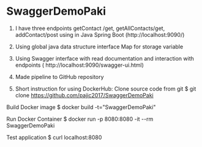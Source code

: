 # SwaggerDemoPaki

1. I have three endpoints getContact /get, getAllContacts/get, addContact/post using in Java Spring Boot (http://localhost:9090/)
2. Using global java data structure interface Map for storage variable
3. Using Swagger interface with read documentation and interaction with endpoints ( http://localhost:9090/swagger-ui.html)
4. Made pipeline to GitHub repository

5. Short instruction for using DockerHub: 
Clone source code from git
$  git clone https://github.com/pajic2017/SwaggerDemoPaki

Build Docker image
$ docker build -t="SwaggerDemoPaki"

Run Docker Container
$ docker run -p 8080:8080 -it --rm SwaggerDemoPaki

Test application
$ curl localhost:8080
